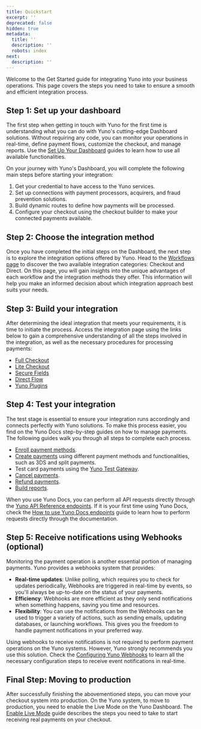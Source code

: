 ```yaml
---
title: Quickstart
excerpt: ''
deprecated: false
hidden: true
metadata:
  title: ''
  description: ''
  robots: index
next:
  description: ''
---
```

Welcome to the Get Started guide for integrating Yuno into your business operations. This page covers the steps you need to take to ensure a smooth and efficient integration process.

## Step 1: Set up your dashboard

The first step when getting in touch with Yuno for the first time is understanding what you can do with Yuno's cutting-edge Dashboard solutions. Without requiring any code, you can monitor your operations in real-time, define payment flows, customize the checkout, and manage reports. Use the [Set Up Your Dashboard](doc:set-up-your-dashboard) guides to learn how to use all available functionalities.

On your journey with Yuno's Dashboard, you will complete the following  main steps before starting your integration:

1. Get your credential to have access to the Yuno services.
2. Set up connections with payment processors, acquirers, and fraud prevention solutions.
3. Build dynamic routes to define how payments will be processed.
4. Configure your checkout using the checkout builder to make your connected payments available.

## Step 2: Choose the integration method

Once you have completed the initial steps on the Dashboard, the next step is to explore the integration options offered by Yuno. Head to the [Workflows page](doc:workflows) to discover the two available integration categories: Checkout and Direct. On this page, you will gain insights into the unique advantages of each workflow and the integration methods they offer. This information will help you make an informed decision about which integration approach best suits your needs.

## Step 3: Build your integration

After determining the ideal integration that meets your requirements, it is time to initiate the process. Access the integration page using the links below to gain a comprehensive understanding of all the steps involved in the integration, as well as the necessary procedures for processing payments:

- [Full Checkout](doc:the-ultimate-checkout-full) 
- [Lite Checkout](doc:the-ultimate-checkout-lite)
- [Secure Fields](doc:secure-fields)
- [Direct Flow](doc:direct-flow)
- [Yuno Plugins](doc:vtex)

## Step 4: Test your integration

The test stage is essential to ensure your integration runs accordingly and connects perfectly with Yuno solutions. To make this process easier, you find on the Yuno Docs step-by-step guides on how to manage payments. The following guides walk you through all steps to complete each process.

- [Enroll payment methods](doc:enroll-payment-methods).
- [Create payments](doc:create-payments) using different payment methods and functionalities, such as 3DS and split payments.
- Test card payments using the [Yuno Test Gateway](doc:test-card-payments-with-yuno-testing-gateway).
- [Cancel payments](doc:cancel-payments).
- [Refund payments](doc:refund-payments).
- [Build reports](doc:build-reports).

When you use Yuno Docs, you can perform all API requests directly through the [Yuno API Reference endpoints](ref:introduction). If it is your first time using Yuno Docs, check the [How to use Yuno Docs endpoints](ref:how-to-use-yuno-docs-endpoints) guide to learn how to perform requests directly through the documentation.

## Step 5: Receive notifications using Webhooks (optional)

Monitoring the payment operation is another essential portion of managing payments. Yuno provides a webhooks system that provides:

- **Real-time updates**: Unlike polling, which requires you to check for updates periodically, Webhooks are triggered in real-time by events, so you'll always be up-to-date on the status of your payments.
- **Efficiency**: Webhooks are more efficient as they only send notifications when something happens, saving you time and resources.
- **Flexibility**: You can use the notifications from the Webhooks can be used to trigger a variety of actions, such as sending emails, updating databases, or launching workflows. This gives you the freedom to handle payment notifications in your preferred way.

Using webhooks to receive notifications is not required to perform payment operations on the Yuno systems. However, Yuno strongly recommends you use this solution. Check the [Configuring Yuno Webhooks](doc:configuring-yuno-webhooks) to learn all the necessary configuration steps to receive event notifications in real-time.

## Final Step: Moving to production

After successfully finishing the abovementioned steps, you can move your checkout system into production. On the Yuno system, to move to production, you need to enable the Live Mode on the Yuno Dashboard. The [Enable Live Mode](doc:enable-live-mode) guide describes the steps you need to take to start receiving real payments on your checkout.